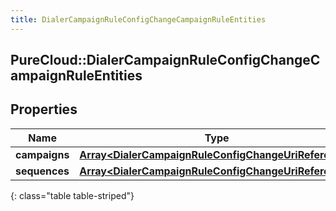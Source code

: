 ```yaml
---
title: DialerCampaignRuleConfigChangeCampaignRuleEntities
---
```

## PureCloud::DialerCampaignRuleConfigChangeCampaignRuleEntities

## Properties

|Name | Type | Description | Notes|
|------------ | ------------- | ------------- | -------------|
| **campaigns** | [**Array&lt;DialerCampaignRuleConfigChangeUriReference&gt;**](DialerCampaignRuleConfigChangeUriReference.html) |  | [optional] |
| **sequences** | [**Array&lt;DialerCampaignRuleConfigChangeUriReference&gt;**](DialerCampaignRuleConfigChangeUriReference.html) |  | [optional] |
{: class="table table-striped"}



